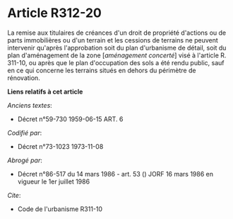 # Article R312-20

La remise aux titulaires de créances d'un droit de propriété d'actions ou de parts immobilières ou d'un terrain et les
cessions de terrains ne peuvent intervenir qu'après l'approbation soit du plan d'urbanisme de détail, soit du plan
d'aménagement de la zone [*aménagement concerté*] visé à l'article R. 311-10, ou après que le plan d'occupation des sols a
été rendu public, sauf en ce qui concerne les terrains situés en dehors du périmètre de rénovation.

**Liens relatifs à cet article**

_Anciens textes_:

  - Décret n°59-730 1959-06-15 ART. 6

_Codifié par_:

  - Décret n°73-1023 1973-11-08

_Abrogé par_:

  - Décret n°86-517 du 14 mars 1986 - art. 53 () JORF 16 mars 1986 en vigueur le 1er juillet 1986

_Cite_:

  - Code de l'urbanisme R311-10
